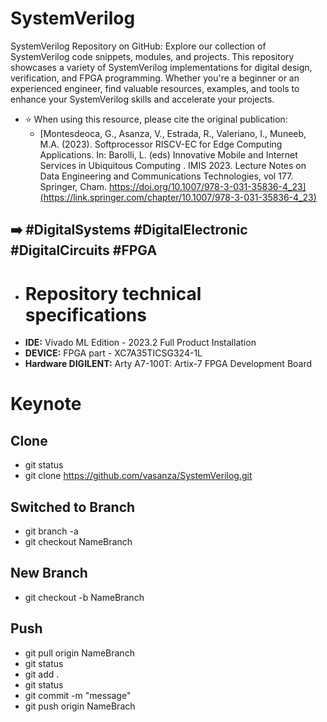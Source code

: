 # SystemVerilog
SystemVerilog Repository on GitHub: Explore our collection of SystemVerilog code snippets, modules, and projects. This repository showcases a variety of SystemVerilog implementations for digital design, verification, and FPGA programming. Whether you're a beginner or an experienced engineer, find valuable resources, examples, and tools to enhance your SystemVerilog skills and accelerate your projects.
- ⭐ When using this resource, please cite the original publication:
    - [Montesdeoca, G., Asanza, V., Estrada, R., Valeriano, I., Muneeb, M.A. (2023). Softprocessor RISCV-EC for Edge Computing Applications. In: Barolli, L. (eds) Innovative Mobile and Internet Services in Ubiquitous Computing . IMIS 2023. Lecture Notes on Data Engineering and Communications Technologies, vol 177. Springer, Cham. https://doi.org/10.1007/978-3-031-35836-4_23](https://link.springer.com/chapter/10.1007/978-3-031-35836-4_23)

## ➡️ #DigitalSystems #DigitalElectronic #DigitalCircuits #FPGA

- # Repository technical specifications
- **IDE:** Vivado ML Edition - 2023.2  Full Product Installation
- **DEVICE:** FPGA part -  XC7A35TICSG324-1L
- **Hardware DIGILENT:** Arty A7-100T: Artix-7 FPGA Development Board

# Keynote
## Clone
- git status
- git clone https://github.com/vasanza/SystemVerilog.git

## Switched to Branch
- git branch -a
- git checkout NameBranch

## New Branch
- git checkout -b NameBranch

## Push
- git pull origin NameBranch
- git status
- git add .
- git status
- git commit -m "message"
- git push origin NameBrach
